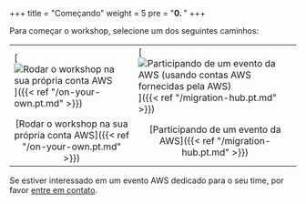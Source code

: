 +++
title = "Começando"
weight = 5
pre = "<b>0. </b>"
+++
<style>
    table tr th:empty {
      display: none;
    }

    table { border: none; }
    td {border:none;}
</style>

Para começar o workshop, selecione um dos seguintes caminhos:

| | |
| --- | --- |
| [![Rodar o workshop na sua própria conta AWS](/intro/option-self-paced.png)]({{< ref "/on-your-own.pt.md" >}}) | [![Participando de um evento da AWS (usando contas AWS fornecidas pela AWS)](/intro/option-aws-led.png)]({{< ref "/migration-hub.pt.md" >}}) |
| <center>[Rodar o workshop na sua própria conta AWS]({{< ref "/on-your-own.pt.md" >}})</center> | <center>[Participando de um evento da AWS]({{< ref "/migration-hub.pt.md" >}})</center> |

 Se estiver interessado em um evento AWS dedicado para o seu time, por favor <a href="mailto:application-migration-workshop@amazon.com">entre em contato</a>.
